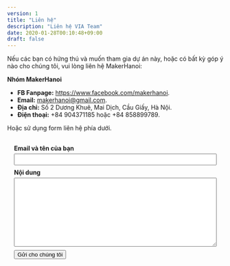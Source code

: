 ```yaml
---
version: 1
title: "Liên hệ"
description: "Liên hệ VIA Team"
date: 2020-01-28T00:10:48+09:00
draft: false
---
```


Nếu các bạn có hứng thú và muốn tham gia dự án này, hoặc có bất kỳ góp ý nào cho chúng tôi, vui lòng liên hệ MakerHanoi:

**Nhóm MakerHanoi**

- **FB Fanpage:** <https://www.facebook.com/makerhanoi>.
- **Email:** makerhanoi@gmail.com.
- **Địa chỉ:** Số 2 Dương Khuê, Mai Dịch, Cầu Giấy, Hà Nội.
- **Điện thoại:** +84 904371185 hoặc +84 858899789.

Hoặc sử dụng form liên hệ phía dưới.


<form id="contact-form"
  action="https://formspree.io/f/meqpylya"
  method="POST">
<b>Email và tên của bạn</b>
<input class="input" type="email" name="_replyto">
<b>Nội dung</b>
<textarea class="input" name="message"></textarea>
<button type="submit" class="button">Gửi cho chúng tôi</button>
</form>

<style>
    #contact-form {
      padding: 1rem;
    }
    #contact-form input, #contact-form textarea {
        display: block;
        max-width: 100%;
        width: 30rem;
        margin-top: 0.25rem;
        margin-bottom: 0.5rem;
        padding: 0.25rem;
    }
    #contact-form textarea {
        height: 10rem;
    }
</style>

